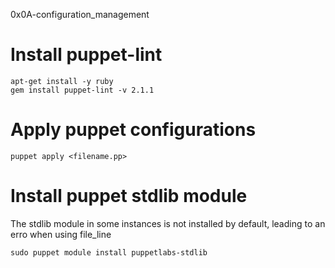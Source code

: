 0x0A-configuration_management


# Install puppet-lint
```
apt-get install -y ruby
gem install puppet-lint -v 2.1.1
```

# Apply puppet configurations

```
puppet apply <filename.pp>
```

# Install puppet stdlib module
The stdlib module in some instances is not installed by default, leading to an erro when using file_line

```
sudo puppet module install puppetlabs-stdlib
```

